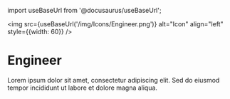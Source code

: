 import useBaseUrl from '@docusaurus/useBaseUrl';

<img src={useBaseUrl('/img/Icons/Engineer.png')} alt="Icon" align="left" style={{width: 60}} />
# Engineer

Lorem ipsum dolor sit amet, consectetur adipiscing elit. Sed do eiusmod tempor incididunt ut labore et dolore magna aliqua.
